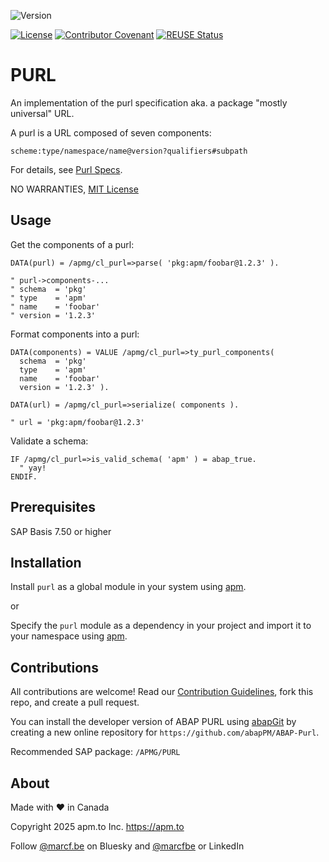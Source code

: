 ![Version](https://img.shields.io/endpoint?url=https://shield.abappm.com/github/abapPM/ABAP-Purl/src/%2523apmg%2523cl_purl.clas.abap/c_version&label=Version&color=blue)

[![License](https://img.shields.io/github/license/abapPM/ABAP-Purl?label=License&color=success)](https://github.com/abapPM/ABAP-Purl/blob/main/LICENSE)
[![Contributor Covenant](https://img.shields.io/badge/Contributor%20Covenant-2.1-4baaaa.svg?color=success)](https://github.com/abapPM/.github/blob/main/CODE_OF_CONDUCT.md)
[![REUSE Status](https://api.reuse.software/badge/github.com/abapPM/ABAP-Purl)](https://api.reuse.software/info/github.com/abapPM/ABAP-Purl)

# PURL

An implementation of the purl specification aka. a package "mostly universal" URL.

A purl is a URL composed of seven components:

```
scheme:type/namespace/name@version?qualifiers#subpath
```

For details, see [Purl Specs](https://github.com/package-url/purl-spec).

NO WARRANTIES, [MIT License](https://github.com/abapPM/ABAP-Purl/blob/main/LICENSE)

## Usage

Get the components of a purl:

```abap
DATA(purl) = /apmg/cl_purl=>parse( 'pkg:apm/foobar@1.2.3' ).

" purl->components-...
" schema  = 'pkg'
" type    = 'apm'
" name    = 'foobar'
" version = '1.2.3'
```

Format components into a purl:

```abap
DATA(components) = VALUE /apmg/cl_purl=>ty_purl_components(
  schema  = 'pkg'
  type    = 'apm'
  name    = 'foobar'
  version = '1.2.3' ).

DATA(url) = /apmg/cl_purl=>serialize( components ).

" url = 'pkg:apm/foobar@1.2.3' 
```

Validate a schema:

```abap
IF /apmg/cl_purl=>is_valid_schema( 'apm' ) = abap_true.
  " yay!
ENDIF.
```

## Prerequisites

SAP Basis 7.50 or higher

## Installation

Install `purl` as a global module in your system using [apm](https://abappm.com).

or

Specify the `purl` module as a dependency in your project and import it to your namespace using [apm](https://abappm.com).

## Contributions

All contributions are welcome! Read our [Contribution Guidelines](https://github.com/abapPM/ABAP-Purl/blob/main/CONTRIBUTING.md), fork this repo, and create a pull request.

You can install the developer version of ABAP PURL using [abapGit](https://github.com/abapGit/abapGit) by creating a new online repository for `https://github.com/abapPM/ABAP-Purl`.

Recommended SAP package: `/APMG/PURL`

## About

Made with ❤ in Canada

Copyright 2025 apm.to Inc. <https://apm.to>

Follow [@marcf.be](https://bsky.app/profile/marcf.be) on Bluesky and [@marcfbe](https://linkedin.com/in/marcfbe) or LinkedIn
